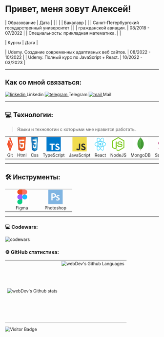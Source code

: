 # Привет, меня зовут Алексей!

| Образование                                                     | Дата              |
|                                                                 |                   |
| Бакалавр                                                        |                   |
| Санкт-Петербургский государственный университет                 |                   |
| гражданской авиации.                                            | 08/2018 - 07/2022 |
| Специальность: прикладная математика.                           |                   |


| Курсы                                                           | Дата              |

| Udemy. Создание современных адаптивных веб сайтов.              | 08/2022 - 10/2022 |
| Udemy. Полный курс по JavaScript + React.                       | 10/2022 - 03/2023 |

---

<h2 align="left">Как со мной связаться:</h2>

  <div id="badges">
    <a href="https://www.linkedin.com/in/%D0%B0%D0%BB%D0%B5%D0%BA%D1%81%D0%B5%D0%B9-%D0%BA%D0%BE%D0%BC%D0%B0%D1%80%D0%BE%D0%B2-690975279/" target="_blank">
      <img src="https://cdn-icons-png.flaticon.com/512/2504/2504799.png" width="40" height="40" alt="linkedin" />
    </a>Linkedin
    <a href="https://t.me/dnnffff" target="_blank">
      <img src="https://cdn-icons-png.flaticon.com/512/2111/2111646.png" width="40" height="40" alt="telegram" />
    </a>Telegram
    <a href="mailto:alexeykomarov2001@icloud.com" target="_blank">
      <img src="https://cdn-icons-png.flaticon.com/512/331/331390.png?w=826&t=st=1689323154~exp=1689323754~hmac=9c785e813cec20a2b6b18b1ed46aef42a7a6ae46d697871d4f626a65c2ccba13" width="40" height="40" alt="mail" />
    </a>Mail
  </div>

---

<h2 align="left" id="macropower-tech">💻 Технологии:</h2>

> Языки и технологии с которыми мне нравится работать.

<table>
  <tr>
    <td align="center" width="96">
      <a href="#macropower-tech">
        <img src="https://github.com/devicons/devicon/blob/master/icons/git/git-original.svg" width="48" height="48" alt="git" />
      </a>
      <br>Git
    </td>
    <td align="center" width="96">
      <a href="#macropower-tech">
        <img src="https://github.com/devicons/devicon/blob/master/icons/html5/html5-original.svg" width="48" height="48" alt="html5" />
      </a>
      <br>Html
    </td>
    <td align="center" width="96">
      <a href="#macropower-tech">
        <img src="https://github.com/devicons/devicon/blob/master/icons/css3/css3-original.svg" width="48" height="48" alt="css" />
      </a>
      <br>Css
    </td>
    <td align="center" width="96">
      <a href="#macropower-tech">
        <img src="./img/typescript-original.svg" width="48" height="48" alt="TypeScript" />
      </a>
      <br>TypeScript
    </td>
    <td align="center" width="96">
      <a href="#macropower-tech" >
        <img src="https://github.com/devicons/devicon/blob/master/icons/javascript/javascript-original.svg" width="48" height="48" alt="JavaScript" />
      </a>
      <br>JavaScript
    </td>
    <td align="center" width="96"> 
      <a href="#macropower-tech" >
        <img src="https://github.com/devicons/devicon/blob/master/icons/react/react-original.svg" width="48" height="48" alt="react" />
      </a>
      <br>React
    </td>
    <td align="center"  width="96">
      <a href="#macropower-tech">
        <img src="https://github.com/devicons/devicon/blob/master/icons/nodejs/nodejs-original.svg" width="48" height="48" alt="nodejs" />
      </a>
      <br>NodeJS
    </td>
    <td align="center" width="96">
      <a href="#macropower-tech" >
        <img src="https://github.com/devicons/devicon/blob/master/icons/mongodb/mongodb-original.svg" width="48" height="48" alt="mongodb" />
      </a>
      <br>MongoDB
    </td>
    <td align="center" width="96">
      <a href="#macropower-tech" >
        <img src="https://github.com/devicons/devicon/blob/master/icons/sass/sass-original.svg" width="48" height="48" alt="sass/scss" />
      </a>
      <br>Sass/Scss
    </td>
    <td align="center" width="96">
      <a href="#macropower-tech" >
        <img src="https://github.com/devicons/devicon/blob/master/icons/webpack/webpack-original.svg" width="48" height="48" alt="webpack" />
      </a>
      <br>WebPack
    </td>
  </tr>
</table>

---

<h2 align="left">🛠 Инструменты:</h2>

<table>
  <tr>
    <td align="center" width="96">
      <a href="#macropower-tech" >
        <img src="https://github.com/devicons/devicon/blob/master/icons/figma/figma-original.svg" width="48" height="48" alt="figma" />
      </a>
      <br>Figma
    </td>
    <td align="center" width="96">
      <a href="#macropower-tech" >
        <img src="https://github.com/devicons/devicon/blob/master/icons/photoshop/photoshop-plain.svg" width="48" height="48" alt="photoshop" />
      </a>
      <br>Photoshop
    </td>
  </tr>
</table>

---

### 💻 Codewars:

![codewars](https://www.codewars.com/users/dnff/badges/large)

### ⚙️ GitHub статистика:

<table>
  <tr>
    <td>
      <img align="left" src="http://github-readme-streak-stats.herokuapp.com?user=dnfff&theme=dark&background=000000" alt="webDev's Github stats" />
    </td>
    <td>
      <img height="195px" align="right" alt="webDev's Github Languages" src="https://github-readme-stats-sigma-five.vercel.app/api/top-langs/?username=dnfff&layout=compact&theme=vision-friendly-dark" />
    </td>
  </tr>
</table>

![Visitor Badge](https://visitor-badge.laobi.icu/badge?page_id=dnfff)
